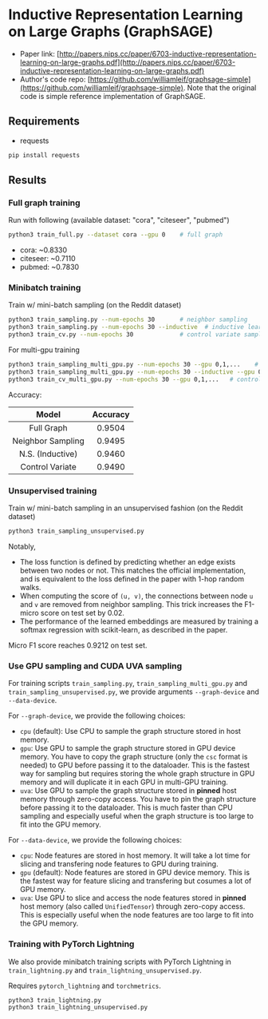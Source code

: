 Inductive Representation Learning on Large Graphs (GraphSAGE)
============

- Paper link: [http://papers.nips.cc/paper/6703-inductive-representation-learning-on-large-graphs.pdf](http://papers.nips.cc/paper/6703-inductive-representation-learning-on-large-graphs.pdf)
- Author's code repo: [https://github.com/williamleif/graphsage-simple](https://github.com/williamleif/graphsage-simple). Note that the original code is 
simple reference implementation of GraphSAGE.

Requirements
------------
- requests

```bash
pip install requests
```


Results
-------

### Full graph training

Run with following (available dataset: "cora", "citeseer", "pubmed")
```bash
python3 train_full.py --dataset cora --gpu 0    # full graph
```

* cora: ~0.8330 
* citeseer: ~0.7110
* pubmed: ~0.7830

### Minibatch training

Train w/ mini-batch sampling (on the Reddit dataset)
```bash
python3 train_sampling.py --num-epochs 30       # neighbor sampling
python3 train_sampling.py --num-epochs 30 --inductive  # inductive learning with neighbor sampling
python3 train_cv.py --num-epochs 30             # control variate sampling
```

For multi-gpu training
```bash
python3 train_sampling_multi_gpu.py --num-epochs 30 --gpu 0,1,...    # neighbor sampling
python3 train_sampling_multi_gpu.py --num-epochs 30 --inductive --gpu 0,1,...  # inductive learning
python3 train_cv_multi_gpu.py --num-epochs 30 --gpu 0,1,...   # control variate sampling
```

Accuracy:

| Model                 | Accuracy |
|:---------------------:|:--------:|
| Full Graph            | 0.9504   |
| Neighbor Sampling     | 0.9495   |
| N.S. (Inductive)      | 0.9460   |
| Control Variate       | 0.9490   |

### Unsupervised training

Train w/ mini-batch sampling in an unsupervised fashion (on the Reddit dataset)
```bash
python3 train_sampling_unsupervised.py
```

Notably,

* The loss function is defined by predicting whether an edge exists between two nodes or not.  This matches the official
  implementation, and is equivalent to the loss defined in the paper with 1-hop random walks.
* When computing the score of `(u, v)`, the connections between node `u` and `v` are removed from neighbor sampling.
  This trick increases the F1-micro score on test set by 0.02.
* The performance of the learned embeddings are measured by training a softmax regression with scikit-learn, as described
  in the paper.

Micro F1 score reaches 0.9212 on test set.

### Use GPU sampling and CUDA UVA sampling

For training scripts `train_sampling.py`, `train_sampling_multi_gpu.py` and `train_sampling_unsupervised.py`, we provide arguments `--graph-device` and `--data-device`.

For `--graph-device`, we provide the following choices:
- `cpu` (default): Use CPU to sample the graph structure stored in host memory.
- `gpu`: Use GPU to sample the graph structure stored in GPU device memory. You have to copy the graph structure (only the `csc` format is needed) to GPU before passing it to the dataloader. This is the fastest way for sampling but requires storing the whole graph structure in GPU memory and will duplicate it in each GPU in multi-GPU training.
- `uva`: Use GPU to sample the graph structure stored in **pinned** host memory through zero-copy access. You have to pin the graph structure before passing it to the dataloader. This is much faster than CPU sampling and especially useful when the graph structure is too large to fit into the GPU memory.

For `--data-device`, we provide the following choices:
- `cpu`: Node features are stored in host memory. It will take a lot time for slicing and transfering node features to GPU during training.
- `gpu` (default): Node features are stored in GPU device memory. This is the fastest way for feature slicing and transfering but cosumes a lot of GPU memory.
- `uva`: Use GPU to slice and access the node features stored in **pinned** host memory (also called `UnifiedTensor`) through zero-copy access. This is especially useful when the node features are too large to fit into the GPU memory.

### Training with PyTorch Lightning

We also provide minibatch training scripts with PyTorch Lightning in `train_lightning.py` and `train_lightning_unsupervised.py`.

Requires `pytorch_lightning` and `torchmetrics`.

```bash
python3 train_lightning.py
python3 train_lightning_unsupervised.py
```
